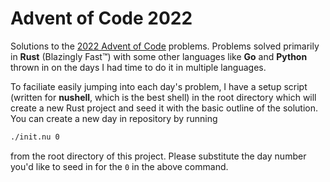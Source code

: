 # Advent of Code 2022

Solutions to the [2022 Advent of Code](https://adventofcode.com/) problems.  Problems solved primarily in **Rust** (Blazingly Fast™) with some other languages like **Go** and **Python** thrown in on the days I had time to do it in multiple languages.

To faciliate easily jumping into each day's problem, I have a setup script (written for **nushell**, which is the best shell) in the root directory which will create a new Rust project and seed it with the basic outline of the solution.  You can create a new day in repository by running
```bash
./init.nu 0
```
from the root directory of this project.  Please substitute the day number you'd like to seed in for the `0` in the above command.
